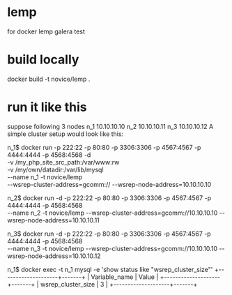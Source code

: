 # lemp
for docker lemp galera test
# build locally
docker build -t novice/lemp .
# run it like this
suppose following 3 nodes
n_1 10.10.10.10
n_2 10.10.10.11
n_3 10.10.10.12
A simple cluster setup would look like this:

n_1$ docker run -p 222:22 -p 80:80 -p 3306:3306 -p 4567:4567 -p 4444:4444 -p 4568:4568 -d \
-v /my_php_site_src_path:/var/www:rw \
-v /my/own/datadir:/var/lib/mysql  \
--name n_1 -t novice/lemp \
--wsrep-cluster-address=gcomm:// --wsrep-node-address=10.10.10.10

n_2$ docker run -d -p 222:22 -p 80:80 -p 3306:3306 -p 4567:4567 -p 4444:4444 -p 4568:4568 \
--name n_2 -t novice/lemp 
--wsrep-cluster-address=gcomm://10.10.10.10 --wsrep-node-address=10.10.10.11

n_3$ docker run -d -p 222:22 -p 80:80 -p 3306:3306 -p 4567:4567 -p 4444:4444 -p 4568:4568 \
--name n_3 -t novice/lemp 
--wsrep-cluster-address=gcomm://10.10.10.10 --wsrep-node-address=10.10.10.12

n_1$ docker exec -t n_1 mysql -e 'show status like "wsrep_cluster_size"'
+--------------------+-------+
| Variable_name      | Value |
+--------------------+-------+
| wsrep_cluster_size |     3 |
+--------------------+-------+


